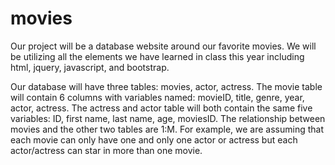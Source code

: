 # movies

Our project will be a database website around our favorite movies. We will be utilizing all the elements we have learned in class this year including html, jquery, javascript, and bootstrap.

Our database will have three tables: movies, actor, actress. The movie table will contain 6 columns with variables named: movieID, title, genre, year, actor, actress. The actress and actor table will both contain the same five variables: ID, first name, last name, age, moviesID. The relationship between movies and the other two tables are 1:M. For example, we are assuming that each movie can only have one and only one actor or actress but each actor/actress can star in more than one movie.
